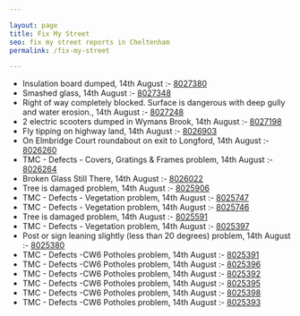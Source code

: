 ```yaml
---

layout: page
title: Fix My Street
seo: fix my street reports in Cheltenham
permalink: /fix-my-street

---
```


<!-- fix_marker starts -->

- Insulation board dumped, 14th August :- [8027380](https://www.fixmystreet.com/report/8027380)
- Smashed glass, 14th August :- [8027348](https://www.fixmystreet.com/report/8027348)
- Right of way completely blocked. Surface is dangerous with deep gully and water erosion., 14th August :- [8027248](https://www.fixmystreet.com/report/8027248)
- 2 electric scooters dumped in Wymans Brook, 14th August :- [8027198](https://www.fixmystreet.com/report/8027198)
- Fly tipping on highway land, 14th August :- [8026903](https://www.fixmystreet.com/report/8026903)
- On Elmbridge Court roundabout on exit to Longford, 14th August :- [8026260](https://www.fixmystreet.com/report/8026260)
- TMC - Defects - Covers, Gratings & Frames problem, 14th August :- [8026264](https://www.fixmystreet.com/report/8026264)
- Broken Glass Still There, 14th August :- [8026022](https://www.fixmystreet.com/report/8026022)
- Tree is damaged problem, 14th August :- [8025906](https://www.fixmystreet.com/report/8025906)
- TMC - Defects - Vegetation problem, 14th August :- [8025747](https://www.fixmystreet.com/report/8025747)
- TMC - Defects - Vegetation problem, 14th August :- [8025746](https://www.fixmystreet.com/report/8025746)
- Tree is damaged problem, 14th August :- [8025591](https://www.fixmystreet.com/report/8025591)
- TMC - Defects - Vegetation problem, 14th August :- [8025397](https://www.fixmystreet.com/report/8025397)
- Post or sign leaning slightly (less than 20 degrees) problem, 14th August :- [8025380](https://www.fixmystreet.com/report/8025380)
- TMC - Defects -CW6 Potholes  problem, 14th August :- [8025391](https://www.fixmystreet.com/report/8025391)
- TMC - Defects -CW6 Potholes  problem, 14th August :- [8025396](https://www.fixmystreet.com/report/8025396)
- TMC - Defects -CW6 Potholes  problem, 14th August :- [8025392](https://www.fixmystreet.com/report/8025392)
- TMC - Defects -CW6 Potholes  problem, 14th August :- [8025395](https://www.fixmystreet.com/report/8025395)
- TMC - Defects -CW6 Potholes  problem, 14th August :- [8025398](https://www.fixmystreet.com/report/8025398)
- TMC - Defects -CW6 Potholes  problem, 14th August :- [8025393](https://www.fixmystreet.com/report/8025393)

<!-- fix_marker ends -->